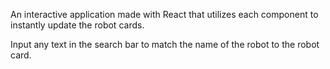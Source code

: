 An interactive application made with React that utilizes each component to instantly update the robot cards.

Input any text in the search bar to match the name of the robot to the robot card.
